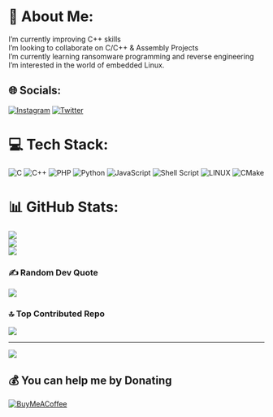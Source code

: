 # 💫 About Me:
I’m currently improving C++ skills<br>I’m looking to collaborate on C/C++ & Assembly Projects<br>I’m currently learning ransomware programming and reverse engineering<br>I’m interested in the world of embedded Linux.


## 🌐 Socials:
[![Instagram](https://img.shields.io/badge/Instagram-%23E4405F.svg?logo=Instagram&logoColor=white)](https://instagram.com/b4rc0d_) [![Twitter](https://img.shields.io/badge/Twitter-%231DA1F2.svg?logo=Twitter&logoColor=white)](https://twitter.com/B4rC0d) 

# 💻 Tech Stack:
![C](https://img.shields.io/badge/c-%2300599C.svg?style=for-the-badge&logo=c&logoColor=white) ![C++](https://img.shields.io/badge/c++-%2300599C.svg?style=for-the-badge&logo=c%2B%2B&logoColor=white) ![PHP](https://img.shields.io/badge/php-%23777BB4.svg?style=for-the-badge&logo=php&logoColor=white) ![Python](https://img.shields.io/badge/python-3670A0?style=for-the-badge&logo=python&logoColor=ffdd54) ![JavaScript](https://img.shields.io/badge/javascript-%23323330.svg?style=for-the-badge&logo=javascript&logoColor=%23F7DF1E) ![Shell Script](https://img.shields.io/badge/shell_script-%23121011.svg?style=for-the-badge&logo=gnu-bash&logoColor=white) ![LINUX](https://img.shields.io/badge/Linux-FCC624?style=for-the-badge&logo=linux&logoColor=black) ![CMake](https://img.shields.io/badge/CMake-%23008FBA.svg?style=for-the-badge&logo=cmake&logoColor=white)
# 📊 GitHub Stats:
![](https://github-readme-stats.vercel.app/api?username=B4rC0d&theme=dark&hide_border=false&include_all_commits=true&count_private=true)<br/>
![](https://github-readme-streak-stats.herokuapp.com/?user=B4rC0d&theme=dark&hide_border=false)<br/>
![](https://github-readme-stats.vercel.app/api/top-langs/?username=B4rC0d&theme=dark&hide_border=false&include_all_commits=true&count_private=true&layout=compact)

### ✍️ Random Dev Quote
![](https://quotes-github-readme.vercel.app/api?type=horizontal&theme=radical)

### 🔝 Top Contributed Repo
![](https://github-contributor-stats.vercel.app/api?username=B4rC0d&limit=5&theme=dark&combine_all_yearly_contributions=true)

---
[![](https://visitcount.itsvg.in/api?id=B4rC0d&icon=5&color=0)](https://visitcount.itsvg.in)

  ## 💰 You can help me by Donating
  [![BuyMeACoffee](https://img.shields.io/badge/Buy%20Me%20a%20Coffee-ffdd00?style=for-the-badge&logo=buy-me-a-coffee&logoColor=black)](https://buymeacoffee.com/B4rC0d) 

  
